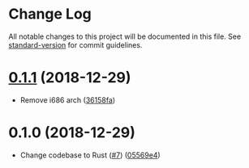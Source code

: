 # Change Log

All notable changes to this project will be documented in this file. See [standard-version](https://github.com/conventional-changelog/standard-version) for commit guidelines.

# [0.1.1](https://github.com/amaurymartiny/check_if_email_exists/compare/v0.1.0...v0.1.1) (2018-12-29)

-   Remove i686 arch ([36158fa](https://github.com/amaurymartiny/check_if_email_exists/commit/36158fa87415eaca143f281fc15244e8515ed579))

# 0.1.0 (2018-12-29)

-   Change codebase to Rust ([#7](https://github.com/amaurymartiny/check_if_email_exists/pull/7)) ([05569e4](https://github.com/amaurymartiny/check_if_email_exists/commit/05569e4900b4467fa6d7f03086343fac753fe4ad))
